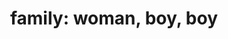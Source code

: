 ---
layout: people&body
title: "family: woman, boy, boy"
emoji: family_woman_boy_boy
permalink: 👩‍👦‍👦.html
image: assets/img/3moji/family_woman_boy_boy.png
---